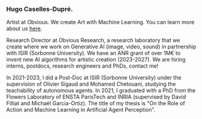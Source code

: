 ### Hugo Caselles-Dupré.

Artist at Obvious. We create Art with Machine Learning. You can learn more about us [here](http://obvious-art.com/).

Research Director at Obvious Research, a research laboratory that we create where we work on Generative AI (image, video, sound) in partnership with ISIR (Sorbonne University). We have an ANR grant of over 1M€ to invent new AI algorithms for artistic creation (2023-2027). We are hiring interns, postdocs, research engineers and PhDs, contact me!

In 2021-2023, I did a Post-Doc at ISIR (Sorbonne University) under the supervision of Olivier Sigaud and Mohamed Chetouani, studying the teachability of autonomous agents.
In 2021, I graduated with a PhD from the Flowers Laboratory of ENSTA ParisTech and INRIA (supervised by David Filliat and Michaël Garcia-Ortiz). The title of my thesis is "On the Role of Action and Machine Learning in Artificial Agent Perception".

<!--
**Caselles/Caselles** is a ✨ _special_ ✨ repository because its `README.md` (this file) appears on your GitHub profile.

